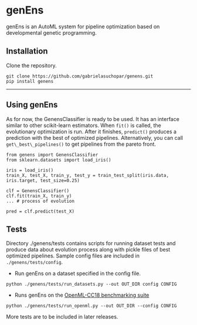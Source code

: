 # genEns
genEns is an AutoML system for pipeline optimization based on developmental genetic programming.

## Installation
Clone the repository.
```
git clone https://github.com/gabrielasuchopar/genens.git
pip install genens
```


-----
## Using genEns
As for now, the GenensClassifier is ready to be used. It has an interface similar to other scikit-learn estimators. When `fit()` is called, the evolutionary optimization is run. After it finishes, `predict()` produces a prediction with the best of optimized pipelines. Alternatively, you can call `get\_best\_pipelines()` to get pipelines from the pareto front.

```
from genens import GenensClassifier
from sklearn.datasets import load_iris()

iris = load_iris()
train_X, test_X, train_y, test_y = train_test_split(iris.data, iris.target, test_size=0.25)

clf = GenensClassifier()
clf.fit(train_X, train_y)
... # process of evolution

pred = clf.predict(test_X)
```

## Tests
Directory ./genens/tests contains scripts for running dataset tests and produce data about evolution process along with pickle files of best optimized pipelines. 
Sample config files are included in ``./genens/tests/config``.

- Run genEns on a dataset specified in the config file.

``python ./genens/tests/run_datasets.py --out OUT_DIR config CONFIG``

- Runs genEns on the [OpenML-CC18 benchmarking suite](https://www.openml.org/s/99)

``python ./genens/tests/run_openml.py --out OUT_DIR --config CONFIG``

More tests are to be included in later releases.
